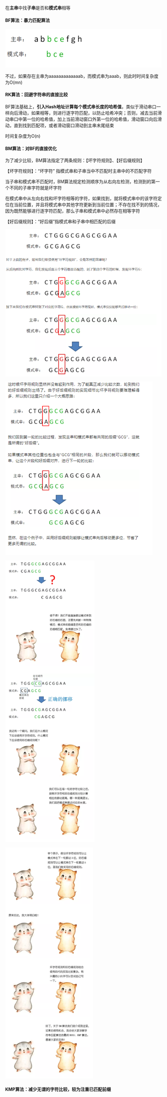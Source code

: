 在**主串**中找**子串**是否和**模式串**相等

#### BF算法：暴力匹配算法

![1584798936191](.\image\1584798936191.png)

不过，如果存在主串为aaaaaaaaaaaaab，而模式串为aaab，则此时时间复杂度为O(mn)

#### RK算法：回避字符串的直接比较

BF算法基础上，**引入Hash地址计算每个模式串长度的哈希值**，类似于滑动串口一样向后滑动，如果相等，则进行逐字符匹配，以防止哈希冲突；否则，减去当前滑动串口中第一位的哈希值，加上当前滑动窗口外第一位的哈希值，滑动窗口向后滑动，直到找到匹配项，或者滑动窗口滑动到主串末尾结束

时间复杂度为O(n)

#### BM算法：对BF的直接优化

为了减少比较，BM算法指定了两条规则：【坏字符规则】、【好后缀规则】

【坏字符规则】：“坏字符” 指模式串和子串当中不匹配时主串中的不匹配字符 

当子串和模式串不匹配时，BM算法规定检测顺序为从右向左检测，检测到的第一个不同的子串字符就是坏字符

在模式串中从左向右找和坏字符相等的字符，如果找到，就将模式串中的该字符定位在当前位置，并且将模式串中其他字符更新到当前位置；不存在找不到的情况，因为既然能够进行逐字符匹配，那么子串和模式串中必然存在相等字符

【好后缀规则】：“好后缀”指模式串和子串中相匹配的后缀

![1584800798881](.\image\1584800798881.png)

![1584800941767](.\image\1584800941767.png)

![1584801009272](.\image\1584801009272.png)

![1584801059522](.\image\1584801059522.png)



#### KMP算法：减少无谓的字符比较，较为注重已匹配前缀

